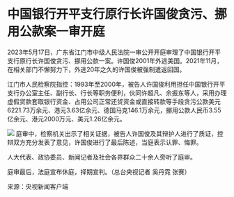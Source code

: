 # 中国银行开平支行原行长许国俊贪污、挪用公款案一审开庭

2023年5月17日，广东省江门市中级人民法院一审公开开庭审理了中国银行开平支行原行长许国俊贪污、挪用公款一案。许国俊2001年外逃美国。2021年11月，在相关部门不懈努力下，外逃20年之久的许国俊被强制遣返回国。

江门市人民检察院指控：1993年至2000年，被告人许国俊利用担任中国银行开平支行办公室主任、副行长、行长等职务便利，伙同许超凡、余振东等人，采用办理虚假贷款套取银行资金、占用公司正常还贷资金或直接转款等手段贪污公款美元6221.73万余元、港元3.63亿余元、德国马克146.1万余元，挪用公款人民币3.55亿余元、港元2000万元、美元1.26亿余元。

![](https://inews.gtimg.com/om_bt/OmHeN2xdvtxrteEstLxt_c7xrAmkLej1__o-TScbdZijEAA/1000)
庭审中，检察机关出示了相关证据，被告人许国俊及其辩护人进行了质证，控辩双方充分发表了意见，许国俊进行了最后陈述，当庭表示认罪、悔罪。

人大代表、政协委员、新闻记者及社会各界群众二十余人旁听了庭审。

庭审最后，法庭宣布休庭，择期宣判。（总台央视记者 奚丹霓 张赛）

来源：央视新闻客户端

